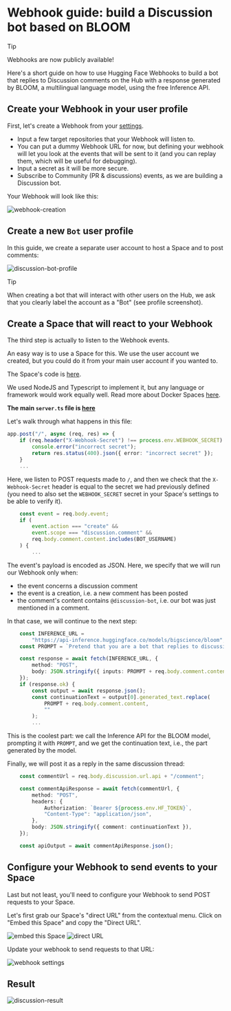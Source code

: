 # Webhook guide: build a Discussion bot based on BLOOM

> [!TIP]
> Webhooks are now publicly available!

Here's a short guide on how to use Hugging Face Webhooks to build a bot that replies to Discussion comments on the Hub with a response generated by BLOOM, a multilingual language model, using the free Inference API.

## Create your Webhook in your user profile

First, let's create a Webhook from your [settings]( https://huggingface.co/settings/webhooks).

- Input a few target repositories that your Webhook will listen to.
- You can put a dummy Webhook URL for now, but defining your webhook will let you look at the events that will be sent to it (and you can replay them, which will be useful for debugging).
- Input a secret as it will be more secure.
- Subscribe to Community (PR & discussions) events, as we are building a Discussion bot.

Your Webhook will look like this:

![webhook-creation](https://huggingface.co/datasets/huggingface/documentation-images/resolve/main/hub/webhooks-guides/001-discussion-bot/webhook-creation.png)

## Create a new `Bot` user profile

In this guide, we create a separate user account to host a Space and to post comments:

![discussion-bot-profile](https://huggingface.co/datasets/huggingface/documentation-images/resolve/main/hub/webhooks-guides/001-discussion-bot/discussion-bot-profile.png)

> [!TIP]
> When creating a bot that will interact with other users on the Hub, we ask that you clearly label the account as a "Bot" (see profile screenshot).

## Create a Space that will react to your Webhook

The third step is actually to listen to the Webhook events.

An easy way is to use a Space for this. We use the user account we created, but you could do it from your main user account if you wanted to.

The Space's code is [here](https://huggingface.co/spaces/discussion-bot/webhook/tree/main). 

We used NodeJS and Typescript to implement it, but any language or framework would work equally well. Read more about Docker Spaces [here](https://huggingface.co/docs/hub/spaces-sdks-docker).

**The main `server.ts` file is [here](https://huggingface.co/spaces/discussion-bot/webhook/blob/main/server.ts)**

Let's walk through what happens in this file:

```ts
app.post("/", async (req, res) => {
	if (req.header("X-Webhook-Secret") !== process.env.WEBHOOK_SECRET) {
		console.error("incorrect secret");
		return res.status(400).json({ error: "incorrect secret" });
	}
	...
```

Here, we listen to POST requests made to `/`, and then we check that the `X-Webhook-Secret` header is equal to the secret we had previously defined (you need to also set the `WEBHOOK_SECRET` secret in your Space's settings to be able to verify it).

```ts
	const event = req.body.event;
	if (
		event.action === "create" &&
		event.scope === "discussion.comment" &&
		req.body.comment.content.includes(BOT_USERNAME)
	) {
		...
```

The event's payload is encoded as JSON. Here, we specify that we will run our Webhook only when:
- the event concerns a discussion comment
- the event is a creation, i.e. a new comment has been posted
- the comment's content contains `@discussion-bot`, i.e. our bot was just mentioned in a comment.

In that case, we will continue to the next step:

```ts
	const INFERENCE_URL =
		"https://api-inference.huggingface.co/models/bigscience/bloom";
	const PROMPT = `Pretend that you are a bot that replies to discussions about machine learning, and reply to the following comment:\n`;

	const response = await fetch(INFERENCE_URL, {
		method: "POST",
		body: JSON.stringify({ inputs: PROMPT + req.body.comment.content }),
	});
	if (response.ok) {
		const output = await response.json();
		const continuationText = output[0].generated_text.replace(
			PROMPT + req.body.comment.content,
			""
		);
		...
```

This is the coolest part: we call the Inference API for the BLOOM model, prompting it with `PROMPT`, and we get the continuation text, i.e., the part generated by the model.

Finally, we will post it as a reply in the same discussion thread:

```ts
	const commentUrl = req.body.discussion.url.api + "/comment";

	const commentApiResponse = await fetch(commentUrl, {
		method: "POST",
		headers: {
			Authorization: `Bearer ${process.env.HF_TOKEN}`,
			"Content-Type": "application/json",
		},
		body: JSON.stringify({ comment: continuationText }),
	});

	const apiOutput = await commentApiResponse.json();
```

## Configure your Webhook to send events to your Space

Last but not least, you'll need to configure your Webhook to send POST requests to your Space.

Let's first grab our Space's "direct URL" from the contextual menu. Click on "Embed this Space" and copy the "Direct URL".

![embed this Space](https://huggingface.co/datasets/huggingface/documentation-images/resolve/main/hub/webhooks-guides/001-discussion-bot/embed-space.png)
![direct URL](https://huggingface.co/datasets/huggingface/documentation-images/resolve/main/hub/webhooks-guides/001-discussion-bot/direct-url.png)

Update your webhook to send requests to that URL:

![webhook settings](https://huggingface.co/datasets/huggingface/documentation-images/resolve/main/hub/webhooks-guides/001-discussion-bot/webhook-creation.png)


## Result

![discussion-result](https://huggingface.co/datasets/huggingface/documentation-images/resolve/main/hub/webhooks-guides/001-discussion-bot/discussion-result.png)
